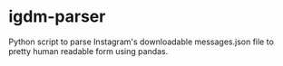 # igdm-parser
Python script to parse Instagram's downloadable messages.json file to pretty human readable form using pandas.
